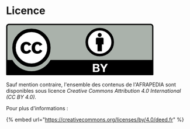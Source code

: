 # Licence

<div align="left">

<img src=".gitbook/assets/licence_creative_commons_by.png" alt="">

</div>

Sauf mention contraire, l'ensemble des contenus de l'AFRAPEDIA sont disponibles sous licence _Creative Commons Attribution 4.0 International (CC BY 4.0)._

Pour plus d'informations :

{% embed url="https://creativecommons.org/licenses/by/4.0/deed.fr" %}
